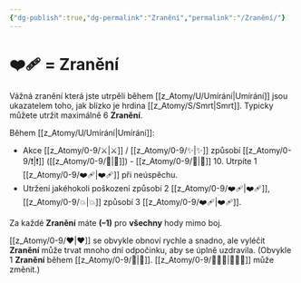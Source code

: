 ```yaml
---
{"dg-publish":true,"dg-permalink":"Zranění","permalink":"/Zranění/"}
---
```


# ❤️‍🩹 = Zranění
Vážná zranění která jste utrpěli během [[z_Atomy/U/Umírání\|Umírání]] jsou ukazatelem toho, jak blízko je hrdina [[z_Atomy/S/Smrt\|Smrt]]. Typicky můžete utržit maximálně 6 **Zranění**.

Během [[z_Atomy/U/Umírání\|Umírání]]:
- Akce [[z_Atomy/0-9/⚔️\|⚔️]] / [[z_Atomy/0-9/✨\|✨]] způsobí [[z_Atomy/0-9/❗\|❗]] ([[z_Atomy/0-9/💪\|💪]]) - [[z_Atomy/0-9/📶\|📶]] 10. Utrpíte 1 [[z_Atomy/0-9/❤️‍🩹\|❤️‍🩹]] při neúspěchu.
- Utržení jakéhokoli poškození způsobí 2 [[z_Atomy/0-9/❤️‍🩹\|❤️‍🩹]], [[z_Atomy/0-9/💥\|💥]] způsobí 3 [[z_Atomy/0-9/❤️‍🩹\|❤️‍🩹]].

Za každé **Zranění** máte **(–1)** pro **všechny** hody mimo boj. 

[[z_Atomy/0-9/❤\|❤]] se obvykle obnoví rychle a snadno, ale vyléčit **Zranění** může trvat mnoho dní odpočinku, aby se úplně uzdravila. (Obvykle 1 **Zranění** během [[z_Atomy/0-9/🔋\|🔋]]. [[z_Atomy/0-9/🧙🏼‍♂️\|🧙🏼‍♂️]] může změnit.)